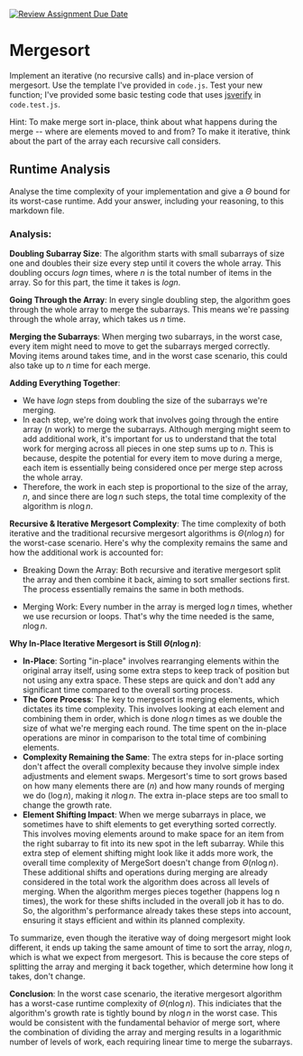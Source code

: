 [![Review Assignment Due Date](https://classroom.github.com/assets/deadline-readme-button-24ddc0f5d75046c5622901739e7c5dd533143b0c8e959d652212380cedb1ea36.svg)](https://classroom.github.com/a/1uurLsu5)
# Mergesort

Implement an iterative (no recursive calls) and in-place version of mergesort.
Use the template I've provided in `code.js`. Test your new function; I've
provided some basic testing code that uses
[jsverify](https://jsverify.github.io/) in `code.test.js`.

Hint: To make merge sort in-place, think about what happens during the merge --
where are elements moved to and from? To make it iterative, think about the
part of the array each recursive call considers.

## Runtime Analysis

Analyse the time complexity of your implementation and give a $\Theta$ bound for
its worst-case runtime. Add your answer, including your reasoning, to this
markdown file.

### Analysis:

**Doubling Subarray Size**: The algorithm starts with small subarrays of size one and doubles their size every step until it covers the whole array. This doubling occurs $log n$ times, where $n$ is the total number of items in the array. So for this part, the time it takes is $log n$.

**Going Through the Array**: In every single doubling step, the algorithm goes through the whole array to merge the subarrays. This means we're passing through the whole array, which takes us $n$ time. 

**Merging the Subarrays**: When merging two subarrays, in the worst case, every item might need to move to get the subarrays merged correctly. Moving items around takes time, and in the worst case scenario, this could also take up to $n$ time for each merge.

**Adding Everything Together**:
- We have $log n$ steps from doubling the size of the subarrays we're merging.
- In each step, we're doing work that involves going through the entire array ($n$ work) to merge the subarrays. Although merging might seem to add additional work, it's important for us to understand that the total work for merging across all pieces in one step sums up to $n$. This is because, despite the potential for every item to move during a merge, each item is essentially being considered once per merge step across the whole array.
- Therefore, the work in each step is proportional to the size of the array, $n$, and since there are $\log n$ such steps, the total time complexity of the algorithm is $n \log n$.

**Recursive & Iterative Mergesort Complexity**:
  The time complexity of both iterative and the traditional recursive mergesort algorithms is $\Theta(n \log n)$ for the worst-case scenario. Here's why the complexity remains the same and how the additional work is accounted for:
  - Breaking Down the Array: Both recursive and iterative mergesort split the array and then combine it back, aiming to sort smaller sections first. The process essentially remains the same in both methods.

  - Merging Work: Every number in the array is merged $\log n$ times, whether we use recursion or loops. That's why the time needed is the same, $n \log n$.
    
**Why In-Place Iterative Mergesort is Still $\Theta(n \log n)$**:
  - **In-Place**: Sorting "in-place" involves rearranging elements within the original array itself, using some extra steps to keep track of position but not using any extra space. These steps are quick and don't add any significant time compared to the overall sorting process.
  - **The Core Process**: The key to mergesort is merging elements, which dictates its time complexity. This involves looking at each element and combining them in order, which is done $n \log n$ times as we double the size of what we're merging each round. The time spent on the in-place operations are minor in comparison to the total time of combining elements.
  - **Complexity Remaining the Same**: The extra steps for in-place sorting don't affect the overall complexity because they involve simple index adjustments and element swaps. Mergesort's time to sort grows based on how many elements there are ($n$) and how many rounds of merging we do ($\log n$), making it $n \log n$. The extra in-place steps are too small to change the growth rate. 
  - **Element Shifting Impact**: When we merge subarrays in place, we sometimes have to shift elements to get everything sorted correctly. This involves moving elements around to make space for an item from the right subarray to fit into its new spot in the left subarray. While this extra step of element shifting might look like it adds more work, the overall time complexity of MergeSort doesn't change from $\Theta(n \log n)$. These additional shifts and operations during merging are already considered in the total work the algorithm does across all levels of merging. When the algorithm merges pieces together (happens log n times), the work for these shifts included in the overall job it has to do. So, the algorithm's performance already takes these steps into account, ensuring it stays efficient and within its planned complexity. 
  
  To summarize, even though the iterative way of doing mergesort might look different, it ends up taking the same amount of time to sort the array, $n \log n$, which is what we expect from mergesort. This is because the core steps of        splitting the array and merging it back together, which determine how long it takes, don't change.

**Conclusion**:
In the worst case scenario, the iterative mergesort algorithm has a worst-case runtime complexity of $\Theta(n \log n)$. This indiciates that the algorithm's growth rate is tightly bound by $n \log n$ in the worst case. This would be consistent with the fundamental behavior of merge sort, where the combination of dividing the array and merging results in a logarithmic number of levels of work, each requiring linear time to merge the subarrays.
